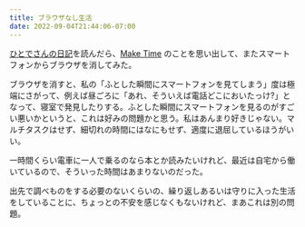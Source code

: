 ```yaml
---
title: ブラウザなし生活
date: 2022-09-04T21:44:06-07:00
---
```

[ひとでさんの日記](https://blog.sushi.money/entry/2022/08/27/221405)を読んだら、[Make Time](https://maketime.blog) のことを思い出して、またスマートフォンからブラウザを消してみた。

ブラウザを消すと、私の「ふとした瞬間にスマートフォンを見てしまう」度は極端にさがって、例えば昼ごろに「あれ、そういえば電話どこにおいたっけ?」となって、寝室で発見したりする。ふとした瞬間にスマートフォンを見るのがすごい悪いかというと、これは好みの問題かと思う。私はあんまり好きじゃない。マルチタスクはせず、細切れの時間にはなにもせず、適度に退屈しているほうがいい。

一時間くらい電車に一人で乗るのなら本とか読みたいけれど、最近は自宅から働いているので、そういった時間はあまりないのだった。

出先で調べものをする必要のないくらいの、繰り返しあるいは守りに入った生活をしていることに、ちょっとの不安を感じなくもないけれど、まあこれは別の問題。
